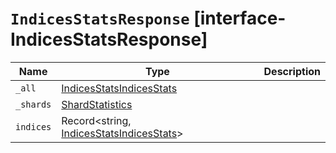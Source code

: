 # `IndicesStatsResponse` [interface-IndicesStatsResponse]

| Name | Type | Description |
| - | - | - |
| `_all` | [IndicesStatsIndicesStats](./IndicesStatsIndicesStats.md) | &nbsp; |
| `_shards` | [ShardStatistics](./ShardStatistics.md) | &nbsp; |
| `indices` | Record<string, [IndicesStatsIndicesStats](./IndicesStatsIndicesStats.md)> | &nbsp; |
